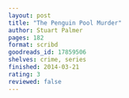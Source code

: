```yaml
---
layout: post
title: "The Penguin Pool Murder"
author: Stuart Palmer
pages: 182
format: scribd
goodreads_id: 17859506
shelves: crime, series
finished: 2014-03-21
rating: 3
reviewed: false
---
```


